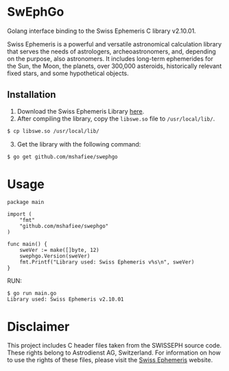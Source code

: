 # SwEphGo
Golang interface binding to the Swiss Ephemeris C library v2.10.01.

Swiss Ephemeris is a powerful and versatile astronomical calculation library that serves the needs of astrologers, archeoastronomers, and, depending on the purpose, also astronomers. It includes long-term ephemerides for the Sun, the Moon, the planets, over 300,000 asteroids, historically relevant fixed stars, and some hypothetical objects.

## Installation

1. Download the Swiss Ephemeris Library [here](https://www.astro.com/ftp/swisseph/).
2. After compiling the library, copy the `libswe.so` file to `/usr/local/lib/`.
```sh
$ cp libswe.so /usr/local/lib/
```
3. Get the library with the following command:
```sh
$ go get github.com/mshafiee/swephgo
```

# Usage

````
package main

import (
	"fmt"
	"github.com/mshafiee/swephgo"
)

func main() {
	sweVer := make([]byte, 12)
	swephgo.Version(sweVer)
	fmt.Printf("Library used: Swiss Ephemeris v%s\n", sweVer)
}

````

RUN:

`````
$ go run main.go
Library used: Swiss Ephemeris v2.10.01
`````

# Disclaimer
This project includes C header files taken from the SWISSEPH source code. These rights belong to Astrodienst AG, Switzerland. For information on how to use the rights of these files, please visit the [Swiss Ephemeris](https://www.astro.com/swisseph/swephinfo_e.htm) website.



